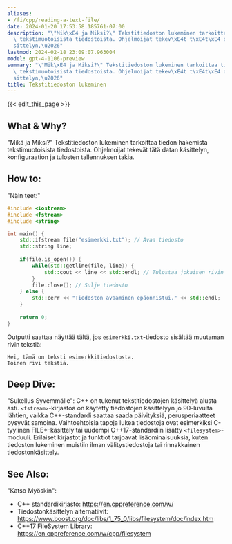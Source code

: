 ```yaml
---
aliases:
- /fi/cpp/reading-a-text-file/
date: 2024-01-20 17:53:58.185761-07:00
description: "\"Mik\xE4 ja Miksi?\" Tekstitiedoston lukeminen tarkoittaa tiedon hakemista\
  \ tekstimuotoisista tiedostoista. Ohjelmoijat tekev\xE4t t\xE4t\xE4 datan k\xE4\
  sittelyn,\u2026"
lastmod: 2024-02-18 23:09:07.963004
model: gpt-4-1106-preview
summary: "\"Mik\xE4 ja Miksi?\" Tekstitiedoston lukeminen tarkoittaa tiedon hakemista\
  \ tekstimuotoisista tiedostoista. Ohjelmoijat tekev\xE4t t\xE4t\xE4 datan k\xE4\
  sittelyn,\u2026"
title: Tekstitiedoston lukeminen
---
```


{{< edit_this_page >}}

## What & Why?
"Mikä ja Miksi?"
Tekstitiedoston lukeminen tarkoittaa tiedon hakemista tekstimuotoisista tiedostoista. Ohjelmoijat tekevät tätä datan käsittelyn, konfiguraation ja tulosten tallennuksen takia.

## How to:
"Näin teet:"
```C++
#include <iostream>
#include <fstream>
#include <string>

int main() {
    std::ifstream file("esimerkki.txt"); // Avaa tiedosto
    std::string line;
    
    if(file.is_open()) {
        while(std::getline(file, line)) {
            std::cout << line << std::endl; // Tulostaa jokaisen rivin
        }
        file.close(); // Sulje tiedosto
    } else {
        std::cerr << "Tiedoston avaaminen epäonnistui." << std::endl;
    }
    
    return 0;
}
```
Outputti saattaa näyttää tältä, jos `esimerkki.txt`-tiedosto sisältää muutaman rivin tekstiä:
```
Hei, tämä on teksti esimerkkitiedostosta.
Toinen rivi tekstiä.
```

## Deep Dive:
"Sukellus Syvemmälle":
C++ on tukenut tekstitiedostojen käsittelyä alusta asti. `<fstream>`-kirjastoa on käytetty tiedostojen käsittelyyn jo 90-luvulta lähtien, vaikka C++-standardi saattaa saada päivityksiä, perusperiaatteet pysyvät samoina. Vaihtoehtoisia tapoja lukea tiedostoja ovat esimerkiksi C-tyylinen FILE*-käsittely tai uudempi C++17-standardiin lisätty `<filesystem>`-moduuli. Erilaiset kirjastot ja funktiot tarjoavat lisäominaisuuksia, kuten tiedoston lukeminen muistiin ilman välitystiedostoja tai rinnakkainen tiedostonkäsittely.

## See Also:
"Katso Myöskin":
- C++ standardikirjasto: https://en.cppreference.com/w/
- Tiedostonkäsittelyn alternatiivit: https://www.boost.org/doc/libs/1_75_0/libs/filesystem/doc/index.htm
- C++17 FileSystem Library: https://en.cppreference.com/w/cpp/filesystem
